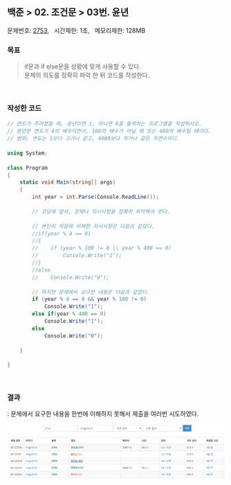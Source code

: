 
## 백준 > 02. 조건문 > 03번. 윤년    
문제번호: [2753](https://www.acmicpc.net/problem/2753), &nbsp; 시간제한: 1초, &nbsp; 메모리제한: 128MB

### 목표     
> if문과 if else문을 상황에 맞게 사용할 수 있다.    
> 문제의 의도를 정확히 파악 한 뒤 코드를 작성한다.    

<br>

### 작성한 코드   

```cs
// 연도가 주어졌을 때, 윤년이면 1, 아니면 0을 출력하는 프로그램을 작성하시오.
// 윤년은 연도가 4의 배수이면서, 100의 배수가 아닐 때 또는 400의 배수일 때이다.
// 범위: 연도는 1보다 크거나 같고, 4000보다 작거나 같은 자연수이다.

using System;

class Program
{
    static void Main(string[] args)
    {        
        int year = int.Parse(Console.ReadLine());

        // 코딩에 앞서, 문제나 지시사항을 정확히 파악해야 한다.
        
        // 본인이 처음에 이해한 지시사항은 다음과 같았다.
        //if(year % 4 == 0)
        //{
        //    if (year % 100 != 0 || year % 400 == 0)
        //        Console.Write("1");
        //}   
        //else
        //    Console.Write("0");

        // 하지만 문제에서 요구한 내용은 다음과 같았다.
        if (year % 4 == 0 && year % 100 != 0)
            Console.Write("1");
        else if(year % 400 == 0)
            Console.Write("1");
        else
            Console.Write("0");

    }    
    
}
```

<br>

### 결과    
: 문제에서 요구한 내용을 한번에 이해하지 못해서 제출을 여러번 시도하였다.

![02단계 03번문항 제출결과](result_03.png)